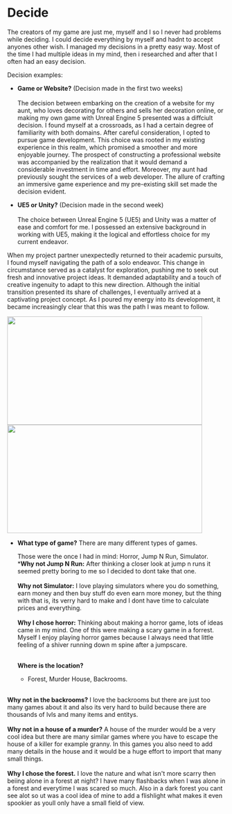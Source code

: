 # Decide 

The creators of my game are just me, myself and I so I never had problems while deciding. I could decide everything by myself and hadnt to accept anyones other wish.
I managed my decisions in a pretty easy way. Most of the time I had multiple ideas in my mind, then i researched and after that I often had an easy decision.

Decision examples:


- **Game or Website?** (Decision made in the first two weeks) <br> <br>
  The decision between embarking on the creation of a website for my aunt, who loves decorating for others and sells her decoration online, or making my own game with Unreal Engine 5 presented was a diffciult decision. I found myself at a crossroads, as I had a certain degree of familiarity with both domains. After careful consideration, I opted to pursue game development. This choice was rooted in my existing experience in this realm, which promised a smoother and more enjoyable journey. The prospect of constructing a professional website was accompanied by the realization that it would demand a considerable investment in time and effort. Moreover, my aunt had previously sought the services of a web developer. The allure of crafting an immersive game experience and my pre-existing skill set made the decision evident.

- **UE5 or Unity?** (Decision made in the second week) <br> <br>
  The choice between Unreal Engine 5 (UE5) and Unity was a matter of ease and comfort for me. I possessed an extensive background in working with UE5, making it the logical and effortless choice for my current endeavor.

When my project partner unexpectedly returned to their academic pursuits, I found myself navigating the path of a solo endeavor. This change in circumstance served as a catalyst for exploration, pushing me to seek out fresh and innovative project ideas. It demanded adaptability and a touch of creative ingenuity to adapt to this new direction. Although the initial transition presented its share of challenges, I eventually arrived at a captivating project concept. As I poured my energy into its development, it became increasingly clear that this was the path I was meant to follow.

<img src="https://github.com/andrinruegg/m431_ap_23a_/assets/143380551/80575566-7684-425f-919d-e140a8df7ec0" width="450" height="250">

<img src="https://github.com/andrinruegg/m431_ap_23a_/assets/143380551/68436caa-e73f-4f98-acd2-bb5a2752f7d1" width="450" height="250">



- **What type of game?**
  There are many different types of games.
  
  Those were the once I had in mind: Horror, Jump N Run, Simulator. <br> 
  ***Why not Jump N Run:** After thinking a closer look at jump n runs it seemed pretty boring to me so I decided to dont take that one. <br> <br>
  **Why not Simulator:** I love playing simulators where you do something, earn money and then buy stuff do even earn more money, but the thing with that is, its verry hard to make and I dont have time to calculate prices and everything. <br> <br>
  **Why I chose horror:** Thinking about making a horror game, lots of ideas came in my mind. One of this were making a scary game in a forrest. Myself I enjoy playing horror games because I always need that little feeling of a shiver running down m spine after a jumpscare. <br> <br>

  **Where is the location?**
  - Forest, Murder House, Backrooms.
  <br>
  
**Why not in the backrooms?**
I love the backrooms but there are just too many games about it and also its very hard to build because there are thousands of lvls and many items and entitys. <br> <br>
**Why not in a house of a murder?**
A house of the murder would be a very cool idea but there are many similar games where you have to escape the house of a killer for example granny. In this games you also need to add many details in the house and it would be a huge effort to import that many small things. <br> <br>
**Why I chose the forest.**
I love the nature and what isn't more scarry then beiing alone in a forest at night? I have many flashbacks when I was alone in a forest and everytime I was scared so much. Also in a dark forest you cant see alot so ut was a cool idea of mine to add a flishlight what makes it even spookier as youll only have a small field of view. <br> <br>

